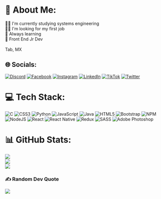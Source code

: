# 💫 About Me:
👩‍💻 I'm currently studying systems engineering<br>👨‍💼  I'm looking for my first job<br>📝 Always learning<br>🚶  Front End Jr Dev<br><br>Tab, MX<br>


## 🌐 Socials:
[![Discord](https://img.shields.io/badge/Discord-%237289DA.svg?logo=discord&logoColor=white)](https://discord.gg/Yenko#9113) [![Facebook](https://img.shields.io/badge/Facebook-%231877F2.svg?logo=Facebook&logoColor=white)](https://facebook.com/franciscoo.vm) [![Instagram](https://img.shields.io/badge/Instagram-%23E4405F.svg?logo=Instagram&logoColor=white)](https://instagram.com/franciscovmag) [![LinkedIn](https://img.shields.io/badge/LinkedIn-%230077B5.svg?logo=linkedin&logoColor=white)](https://linkedin.com/in/francisco-magaña-a67a02227) [![TikTok](https://img.shields.io/badge/TikTok-%23000000.svg?logo=TikTok&logoColor=white)](https://tiktok.com/@sczsfrancisco) [![Twitter](https://img.shields.io/badge/Twitter-%231DA1F2.svg?logo=Twitter&logoColor=white)](https://twitter.com/Frncscvm) 

# 💻 Tech Stack:
![C](https://img.shields.io/badge/c-%2300599C.svg?style=for-the-badge&logo=c&logoColor=white) ![CSS3](https://img.shields.io/badge/css3-%231572B6.svg?style=for-the-badge&logo=css3&logoColor=white) ![Python](https://img.shields.io/badge/python-3670A0?style=for-the-badge&logo=python&logoColor=ffdd54) ![JavaScript](https://img.shields.io/badge/javascript-%23323330.svg?style=for-the-badge&logo=javascript&logoColor=%23F7DF1E) ![Java](https://img.shields.io/badge/java-%23ED8B00.svg?style=for-the-badge&logo=java&logoColor=white) ![HTML5](https://img.shields.io/badge/html5-%23E34F26.svg?style=for-the-badge&logo=html5&logoColor=white) ![Bootstrap](https://img.shields.io/badge/bootstrap-%23563D7C.svg?style=for-the-badge&logo=bootstrap&logoColor=white) ![NPM](https://img.shields.io/badge/NPM-%23000000.svg?style=for-the-badge&logo=npm&logoColor=white) ![NodeJS](https://img.shields.io/badge/node.js-6DA55F?style=for-the-badge&logo=node.js&logoColor=white) ![React](https://img.shields.io/badge/react-%2320232a.svg?style=for-the-badge&logo=react&logoColor=%2361DAFB) ![React Native](https://img.shields.io/badge/react_native-%2320232a.svg?style=for-the-badge&logo=react&logoColor=%2361DAFB) ![Redux](https://img.shields.io/badge/redux-%23593d88.svg?style=for-the-badge&logo=redux&logoColor=white) ![SASS](https://img.shields.io/badge/SASS-hotpink.svg?style=for-the-badge&logo=SASS&logoColor=white) ![Adobe Photoshop](https://img.shields.io/badge/adobephotoshop-%2331A8FF.svg?style=for-the-badge&logo=adobephotoshop&logoColor=white)
# 📊 GitHub Stats:
![](https://github-readme-stats.vercel.app/api?username=ynk0&theme=dark&hide_border=false&include_all_commits=false&count_private=false)<br/>
![](https://github-readme-streak-stats.herokuapp.com/?user=ynk0&theme=dark&hide_border=false)<br/>
![](https://github-readme-stats.vercel.app/api/top-langs/?username=ynk0&theme=dark&hide_border=false&include_all_commits=false&count_private=false&layout=compact)

### ✍️ Random Dev Quote
![](https://quotes-github-readme.vercel.app/api?type=horizontal&theme=dark)
